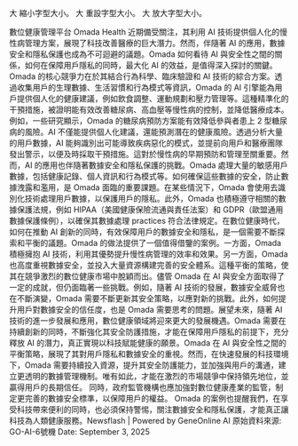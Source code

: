 

大 縮小字型大小。
大 重設字型大小。
大 放大字型大小。








數位健康管理平台 Omada Health 近期備受關注，其利用 AI 技術提供個人化的慢性病管理方案，展現了科技改善醫療的巨大潛力。然而，伴隨著 AI 的應用，數據安全和隱私保護也成為不可迴避的議題。Omada 如何看待 AI 與安全性之間的關係，如何在保障用戶隱私的同時，最大化 AI 的效益，是值得深入探討的關鍵。Omada 的核心競爭力在於其結合行為科學、臨床驗證和 AI 技術的綜合方案。透過收集用戶的生理數據、生活習慣和行為模式等資訊，Omada 的 AI 引擎能為用戶提供個人化的健康建議，例如飲食調整、運動規劃和壓力管理等。這種精準化的干預措施，被證明能有效改善糖尿病、高血壓等慢性病的控制，並降低醫療成本。例如，一些研究顯示，Omada 的糖尿病預防方案能有效降低參與者患上 2 型糖尿病的風險。AI 不僅能提供個人化建議，還能預測潛在的健康風險。透過分析大量的用戶數據，AI 能夠識別出可能導致疾病惡化的模式，並提前向用戶和醫療團隊發出警示，以便及時採取干預措施。這對於慢性病的早期預防和管理至關重要。然而，AI 的應用也伴隨著數據安全和隱私保護的挑戰。Omada 處理大量的敏感用戶數據，包括健康記錄、個人資訊和行為模式等。如何確保這些數據的安全，防止數據洩露和濫用，是 Omada 面臨的重要課題。在某些情況下，Omada 會使用去識別化技術處理用戶數據，以保護用戶的隱私。此外，Omada 也積極遵守相關的數據保護法規，例如 HIPAA（美國健康保險流通與責任法案）和 GDPR（歐盟通用數據保護條例），以確保其數據處理 practices 符合法律規定。在數位健康時代，如何在推動 AI 創新的同時，有效保障用戶的數據安全和隱私，是一個需要不斷探索和平衡的議題。Omada 的做法提供了一個值得借鑒的案例。一方面，Omada 積極擁抱 AI 技術，利用其優勢提升慢性病管理的效率和效果。另一方面，Omada 也高度重視數據安全，並投入大量資源構建完善的安全體系。這種平衡的策略，使其在競爭激烈的數位健康市場中脫穎而出。儘管 Omada 在 AI 與安全方面取得了一定的成就，但仍面臨著一些挑戰。例如，隨著 AI 技術的發展，數據安全威脅也在不斷演變，Omada 需要不斷更新其安全策略，以應對新的挑戰。此外，如何提升用戶對數據安全的信任度，也是 Omada 需要思考的問題。展望未來，隨著 AI 技術的進一步發展和應用，數位健康領域將迎來更大的發展機遇。Omada 需要在持續創新的同時，不斷強化其安全防護措施，才能在保障用戶隱私的前提下，充分釋放 AI 的潛力，真正實現以科技賦能健康的願景。Omada 在 AI 與安全性之間的平衡策略，展現了其對用戶隱私和數據安全的重視。然而，在快速發展的科技環境下，Omada 需要持續投入資源，提升其安全防護能力，並加強與用戶的溝通，建立更透明的數據管理機制。唯有如此，才能在激烈的市場競爭中保持領先地位，並贏得用戶的長期信任。  同時，政府監管機構也應加強對數位健康產業的監管，制定更完善的數據安全標準，以保障用戶的權益。  Omada 的案例也提醒我們，在享受科技帶來便利的同時，也必須保持警惕，關注數據安全和隱私保護，才能真正讓科技為人類健康服務。Newsflash | Powered by GeneOnline AI
原始資料來源: GO-AI-6號機 Date: September 3, 2025